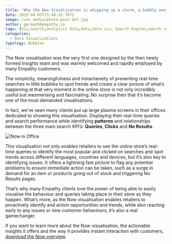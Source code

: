 ```yaml
---
title: 'Why the Now Visualisation is whipping up a storm, a bubbly one'
date: 2019-04-05T15:40:32.767Z
image: /cms_media/photo-post-def.jpg
author: germanh@empathy.co
tags: [Viz,Search,analytics data,data,data viz, Search Engine,search result,Data visualisation,Data visualization,infographics,analytics,ecommerce,Seasonal Keywords]
categories:
  - Data Visualizations
typology: Bubbles
---
```

The Now visualisation was the very first one designed by the then newly formed Insights team and was warmly welcomed and rapidly employed by many Empathy customers.

The simplicity, meaningfulness and instantaneity of presenting real-time searches in little bubbles to spot trends and create a clear picture of what’s happening at that very moment in the online store is not only incredibly useful but mesmerising and fascinating. No surprise then that it’s become one of the most demanded visualisations.

In fact, we’ve seen many clients put up large plasma screens in their offices dedicated to showing this visualisation. Displaying their real-time queries and search performance while identifying **patterns** and relationships between the three main search KPI’s: **Queries**, **Clicks** and **No Results**.

![Now in Office](/cms_media/photo-post-def.jpg "Now in Office")

This visualisation not only enables retailers to see the online store’s real-time queries to identify the most popular and clicked on searches and spot trends across different languages, countries and devices, but it’s also key to identifying issues. It offers a lightning fast picture to flag any potential problems to ensure immediate action can be taken, such as a surge in demand for an item or products going out of stock and triggering No Results pages.

That’s why many Empathy clients love the power of being able to easily visualise the behaviour and queries taking place in their store as they happen. What’s more, as the Now visualisation enables retailers to proactively identify and action opportunities and trends, while also reacting early to any issues or new customer behaviours, it’s also a real gamechanger.

<complex-image image="/cms_media/gif-post.gif" caption="" lightbox="lightbox" v-lightbox></complex-image>

If you want to learn more about the Now visualisation, the actionable insights it offers and the way it provides instant interaction with customers, [download the Now overview](https://www.empathy.co/resources/now/).
